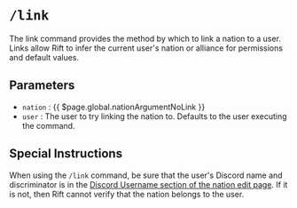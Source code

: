 # `/link`

The link command provides the method by which to link a nation to a user.
Links allow Rift to infer the current user's nation or
alliance for permissions and default values.

## Parameters

- `nation` : {{ $page.global.nationArgumentNoLink }}
- `user` : The user to try linking the nation to.
  Defaults to the user executing the command.

## Special Instructions

When using the `/link` command, be sure that the user's
Discord name and discriminator is in the
[Discord Username section of the nation edit page](https://politicsandwar.com/nation/edit/#discord).
If it is not, then Rift cannot verify that the nation belongs to the user.
